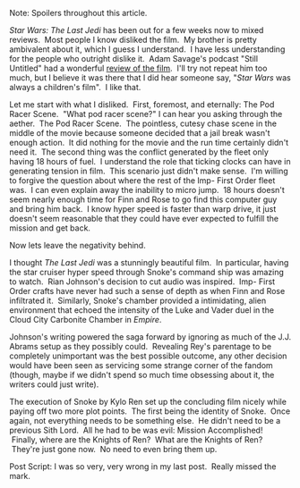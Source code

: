Note: Spoilers throughout this article.

<em>Star Wars: The Last Jedi</em> has been out for a few weeks now to mixed reviews.  Most people I know disliked the film.  My brother is pretty ambivalent about it, which I guess I understand.  I have less understanding for the people who outright dislike it.  Adam Savage's podcast "Still Untitled" had a wonderful <a href="https://itunes.apple.com/us/podcast/last-jedi-spoilercast-still-untitled-adam-savage-project/id586730504?i=1000397863360&amp;mt=2">review of the film</a>.  I'll try not repeat him too much, but I believe it was there that I did hear someone say, "<em>Star Wars</em> was always a children's film".  I like that.

Let me start with what I disliked.  First, foremost, and eternally: The Pod Racer Scene.  "What pod racer scene?" I can hear you asking through the aether.  The Pod Racer Scene.  The pointless, cutesy chase scene in the middle of the movie because someone decided that a jail break wasn't enough action.  It did nothing for the movie and the run time certainly didn't need it.  The second thing was the conflict generated by the fleet only having 18 hours of fuel.  I understand the role that ticking clocks can have in generating tension in film.  This scenario just didn't make sense.  I'm willing to forgive the question about where the rest of the Imp- First Order fleet was.  I can even explain away the inability to micro jump.  18 hours doesn't seem nearly enough time for Finn and Rose to go find this computer guy and bring him back.  I know hyper speed is faster than warp drive, it just doesn't seem reasonable that they could have ever expected to fulfill the mission and get back.

Now lets leave the negativity behind.

I thought <em>The Last Jedi</em> was a stunningly beautiful film.  In particular, having the star cruiser hyper speed through Snoke's command ship was amazing to watch.  Rian Johnson's decision to cut audio was inspired.  Imp- First Order crafts have never had such a sense of depth as when Finn and Rose infiltrated it.  Similarly, Snoke's chamber provided a intimidating, alien environment that echoed the intensity of the Luke and Vader duel in the Cloud City Carbonite Chamber in <em>Empire</em>.

Johnson's writing powered the saga forward by ignoring as much of the J.J. Abrams setup as they possibly could.  Revealing Rey's parentage to be completely unimportant was the best possible outcome, any other decision would have been seen as servicing some strange corner of the fandom (though, maybe if we didn't spend so much time obsessing about it, the writers could just write).

The execution of Snoke by Kylo Ren set up the concluding film nicely while paying off two more plot points.  The first being the identity of Snoke.  Once again, not everything needs to be something else.  He didn't need to be a previous Sith Lord.  All he had to be was evil: Mission Accomplished!  Finally, where are the Knights of Ren?  What are the Knights of Ren?  They're just gone now.  No need to even bring them up.

Post Script: I was so very, very wrong in my last post.  Really missed the mark.